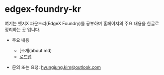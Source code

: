 # edgex-foundry-kr

여기는 엣지X 파운드리(EdgeX Foundry)를 공부하며 홈페이지의 주요 내용을 한글로 정리하는 곳 입니다.

* 주요 내용
  * [소개(about.md)
  * [로드맵](wiki_roadmap.md)

* 문의 또는 요청: hyungjung.kim@outlook.com
